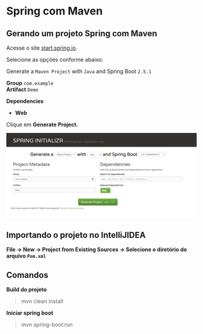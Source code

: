 # Spring com Maven

## Gerando um projeto Spring com Maven

Acesse o site [start.spring.io](http://start.spring.io).

Selecione as opções conforme abaixo:

Generate a `Maven Project` with `Java` and Spring Boot `2.5.1`

**Group** `com.example`  
**Artifact** `Demo`

**Dependencies**

* **Web**

Clique em **Generate Project.**

![](https://github.com/academiadev-jlle/wiki/raw/master/.gitbook/assets/spring-maven.jpg)

## **Importando o projeto no IntelliJIDEA**

**File -&gt; New -&gt; Project from Existing Sources -&gt; Selecione o diretório do arquivo `Pom.xml`**

## Comandos

**Build do projeto**

> mvn clean install

**Iniciar spring boot**

> mvn spring-boot:run